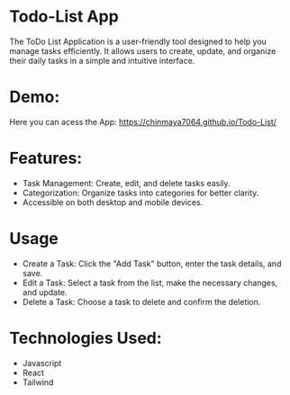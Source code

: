 # Todo-List App
The ToDo List Application is a user-friendly tool designed to help you manage tasks efficiently. It allows users to create, update, and organize their daily tasks in a simple and intuitive interface. 

# Demo:
Here you can acess the App: https://chinmaya7064.github.io/Todo-List/

# Features: 
- Task Management: Create, edit, and delete tasks easily.
- Categorization: Organize tasks into categories for better clarity.
- Accessible on both desktop and mobile devices.

# Usage
- Create a Task: Click the "Add Task" button, enter the task details, and save.
- Edit a Task: Select a task from the list, make the necessary changes, and update.
- Delete a Task: Choose a task to delete and confirm the deletion.

# Technologies Used:
- Javascript
- React
- Tailwind
